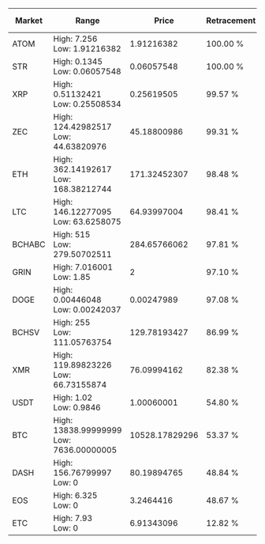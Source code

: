 | Market | Range | Price| Retracement | Doubles to 50% |
| --- | --- | --- | --- | --- |
| ATOM | High: 7.256<br />Low: 1.91216382 | 1.91216382 | 100.00 % | 2.40 |
| STR | High: 0.1345<br />Low: 0.06057548 | 0.06057548 | 100.00 % | 1.61 |
| XRP | High: 0.51132421<br />Low: 0.25508534 | 0.25619505 | 99.57 % | 1.50 |
| ZEC | High: 124.42982517<br />Low: 44.63820976 | 45.18800986 | 99.31 % | 1.87 |
| ETH | High: 362.14192617<br />Low: 168.38212744 | 171.32452307 | 98.48 % | 1.55 |
| LTC | High: 146.12277095<br />Low: 63.6258075 | 64.93997004 | 98.41 % | 1.61 |
| BCHABC | High: 515<br />Low: 279.50702511 | 284.65766062 | 97.81 % | 1.40 |
| GRIN | High: 7.016001<br />Low: 1.85 | 2 | 97.10 % | 2.22 |
| DOGE | High: 0.00446048<br />Low: 0.00242037 | 0.00247989 | 97.08 % | 1.39 |
| BCHSV | High: 255<br />Low: 111.05763754 | 129.78193427 | 86.99 % | 1.41 |
| XMR | High: 119.89823226<br />Low: 66.73155874 | 76.09994162 | 82.38 % | 1.23 |
| USDT | High: 1.02<br />Low: 0.9846 | 1.00060001 | 54.80 % | 1.00 |
| BTC | High: 13838.99999999<br />Low: 7636.00000005 | 10528.17829296 | 53.37 % | 1.02 |
| DASH | High: 156.76799997<br />Low: 0 | 80.19894765 | 48.84 % | 0.00 |
| EOS | High: 6.325<br />Low: 0 | 3.2464416 | 48.67 % | 0.00 |
| ETC | High: 7.93<br />Low: 0 | 6.91343096 | 12.82 % | 0.00 |
